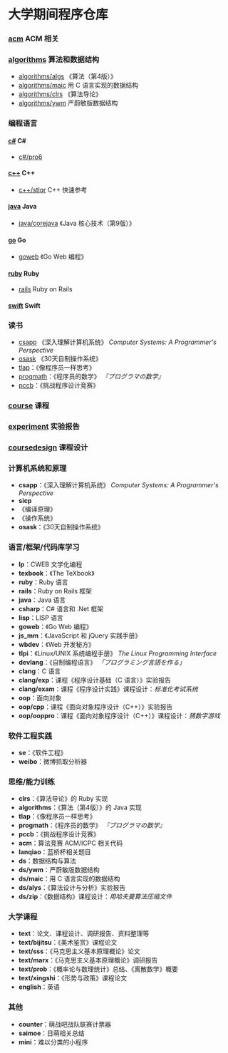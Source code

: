 # 大学期间程序仓库

### [acm](acm) ACM 相关

### [algorithms](algorithms) 算法和数据结构

* [algorithms/algs](algorithms/algs) 《算法（第4版）》
* [algorithms/maic](algorithms/maic) 用 C 语言实现的数据结构
* [algorithms/clrs](algorithms/clrs) 《算法导论》
* [algorithms/ywm](algorithms/ywm) 严蔚敏版数据结构

### 编程语言

#### [c#](c#) C#

* [c#/pro6](c#/pro6) 

#### [c++](c++) C++ 
* [c++/stlqr](c++/stlqr) C++ 快速参考

#### [java](java) Java 
* [java/corejava](java/corejava) 《Java 核心技术（第9版）》

#### [go](go) Go
* [goweb](goweb) 《Go Web 编程》

#### [ruby](ruby) Ruby
* [rails](rails) Ruby on Rails

#### [swift](swift) Swift

### 读书 
* [csapp](csapp) 《深入理解计算机系统》 *Computer Systems: A Programmer's Perspective*
* [osask](osask) 《30天自制操作系统》
* [tlap](tlap)：《像程序员一样思考》
* [progmath](progmath)：《程序员的数学》 *『プログラマの数学』*
* [pccb](pccb)：《挑战程序设计竞赛》

### [course](course) 课程
### [experiment](experiment) 实验报告
### [coursedesign](coursedesign) 课程设计

### 计算机系统和原理

* **csapp**：《深入理解计算机系统》 *Computer Systems: A Programmer's Perspective*
* **sicp**
* 《编译原理》
* 《操作系统》
* **osask**：《30天自制操作系统》

### 语言/框架/代码库学习

* **lp**：CWEB 文学化编程
* **texbook**：《The TeXbook》
* **ruby**：Ruby 语言
* **rails**：Ruby on Rails 框架
* **java**：Java 语言
* **csharp**：C# 语言和 .Net 框架
* **lisp**：LISP 语言
* **goweb**：《Go Web 编程》
* **js_mm**：《JavaScript 和 jQuery 实践手册》
* **wbdev**：《Web 开发秘方》
* **tlpi**：《Linux/UNIX 系统编程手册》 *The Linux Programming Interface*
* **devlang**：《自制编程语言》 *「プログラミング言語を作る」*
* **clang**：C 语言
* **clang/exp**：课程《程序设计基础（C 语言）》实验报告
* **clang/exam**：课程《程序设计实践》课程设计：*标准化考试系统*
* **oop**：面向对象
* **oop/cpp**：课程《面向对象程序设计（C++）》实验报告
* **oop/ooppro**：课程《面向对象程序设计（C++）》课程设计：*猜数字游戏*

### 软件工程实践

* **se**：《软件工程》
* **weibo**：微博抓取分析器

### 思维/能力训练

* **clrs**：《算法导论》的 Ruby 实现
* **algorithms**：《算法（第4版）》的 Java 实现
* **tlap**：《像程序员一样思考》
* **progmath**：《程序员的数学》 *『プログラマの数学』*
* **pccb**：《挑战程序设计竞赛》
* **acm**：算法竞赛 ACM/ICPC 相关代码
* **lanqiao**：蓝桥杯相关题目
* **ds**：数据结构与算法
* **ds/ywm**：严蔚敏版数据结构
* **ds/maic**：用 C 语言实现的数据结构
* **ds/alys**：《算法设计与分析》实验报告
* **ds/zip**：《数据结构》课程设计：*用哈夫曼算法压缩文件*

### 大学课程

* **text**：论文、课程设计、调研报告、资料整理等
* **text/bijitsu**：《美术鉴赏》课程论文
* **text/sss**：《马克思主义基本原理概论》论文
* **text/marx**：《马克思主义基本原理概论》调研报告
* **text/prob**：《概率论与数理统计》总结、《离散数学》概要
* **text/xingshi**：《形势与政策》课程论文
* **english**：英语

### 其他

* **counter**：萌战吧战队联赛计票器
* **saimoe**：日萌相关总结
* **mini**：难以分类的小程序

